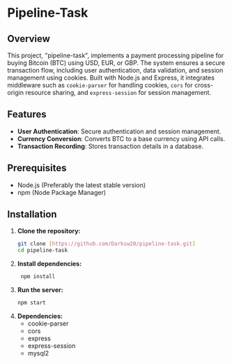 # Pipeline-Task

## Overview
This project, "pipeline-task", implements a payment processing pipeline for buying Bitcoin (BTC) using USD, EUR, or GBP. The system ensures a secure transaction flow, including user authentication, data validation, and session management using cookies. Built with Node.js and Express, it integrates middleware such as `cookie-parser` for handling cookies, `cors` for cross-origin resource sharing, and `express-session` for session management.

## Features
- **User Authentication**: Secure authentication and session management.
- **Currency Conversion**: Converts BTC to a base currency using API calls.
- **Transaction Recording**: Stores transaction details in a database.

## Prerequisites
- Node.js (Preferably the latest stable version)
- npm (Node Package Manager)

## Installation
1. **Clone the repository:**
   ```bash
   git clone [https://github.com/Darksw20/pipeline-task.git]
   cd pipeline-task

2. **Install dependencies:**
   ```bash
    npm install

3. **Run the server:**
    ```bash
    npm start

4. **Dependencies:**
    - cookie-parser
    - cors
    - express
    - express-session
    - mysql2